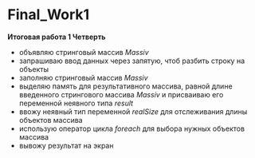 # Final_Work1
**Итоговая работа 1 Четверть**
* объявляю стринговый массив _Massiv_
* запрашиваю ввод данных через запятую, чтоб разбить строку на объекты
* заполняю стринговый массив _Massiv_
* выделяю память для результативного массива, равной длине введенного стрингового массива _Massiv_ и присваиваю его переменной неявного типа _result_
* ввожу неявный тип переменной _realSize_ для отслеживания длины объектов массива
* использую оператор цикла _foreach_ для выбора нужных объектов массива
* вывожу результат на экран